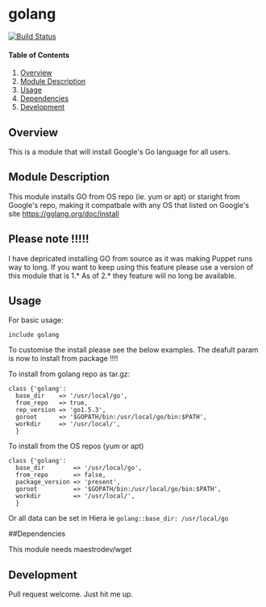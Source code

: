 # golang 

[![Build Status](https://travis-ci.org/scotty-c/puppet-golang.svg?branch=master)](https://travis-ci.org/scotty-c/puppet-golang)

#### Table of Contents

1. [Overview](#overview)
2. [Module Description](#module-description)
3. [Usage](#usage)
4. [Dependencies](#dependencies) 
5. [Development](#development)

## Overview

This is a module that will install Google's Go language for all users.

## Module Description

This module installs GO from OS repo (ie. yum or apt) or staright from Google's repo, making it compatbale with any OS that listed on Google's site https://golang.org/doc/install
## Please note !!!!!
I have depricated installing GO from source as it was making Puppet runs way to long. If you want to keep using this feature please use a version of this module that is 1.* 
As of 2.* they feature will no long be available.


## Usage
For basic usage:
```
include golang
```
To customise the install please see the below examples. The deafult param is now to install from package !!!! 

To install from golang repo as tar.gz:

```puppet
class {'golang':
  base_dir    => '/usr/local/go',
  from_repo   => true,
  rep_version => 'go1.5.3',
  goroot      => '$GOPATH/bin:/usr/local/go/bin:$PATH',
  workdir     => '/usr/local/',
  }
```

To install from the OS repos (yum or apt)

```puppet
class {'golang':
  base_dir        => '/usr/local/go',
  from_repo       => false,
  package_version => 'present',
  goroot          => '$GOPATH/bin:/usr/local/go/bin:$PATH',
  workdir         => '/usr/local/',
  }
```

Or all data can be set in Hiera ie ```golang::base_dir: /usr/local/go ```

##Dependencies

This module needs maestrodev/wget

## Development

Pull request welcome. Just hit me up.
